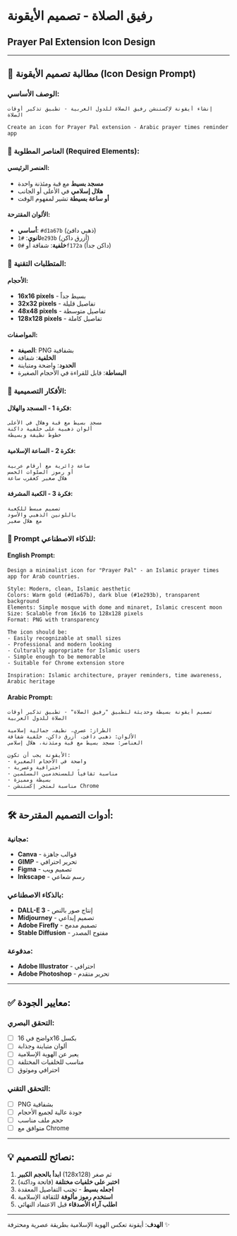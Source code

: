 # رفيق الصلاة - تصميم الأيقونة

## Prayer Pal Extension Icon Design

---

## 🎨 مطالبة تصميم الأيقونة (Icon Design Prompt)

### الوصف الأساسي:
```
إنشاء أيقونة لإكستنشن رفيق الصلاة للدول العربية - تطبيق تذكير أوقات الصلاة

Create an icon for Prayer Pal extension - Arabic prayer times reminder app
```

### 🕌 العناصر المطلوبة (Required Elements):

#### العنصر الرئيسي:
- **مسجد بسيط** مع قبة ومئذنة واحدة
- **هلال إسلامي** في الأعلى أو الجانب
- **أو ساعة بسيطة** تشير لمفهوم الوقت

#### الألوان المقترحة:
- **أساسي**: `#d1a67b` (ذهبي دافئ)
- **ثانوي**: `#1e293b` (أزرق داكن)
- **خلفية**: شفافة أو `#0f172a` (داكن جداً)

### 🎯 المتطلبات التقنية:

#### الأحجام:
- **16x16 pixels** - بسيط جداً
- **32x32 pixels** - تفاصيل قليلة
- **48x48 pixels** - تفاصيل متوسطة
- **128x128 pixels** - تفاصيل كاملة

#### المواصفات:
- **الصيغة**: PNG بشفافية
- **الخلفية**: شفافة
- **الحدود**: واضحة ومتباينة
- **البساطة**: قابل للقراءة في الأحجام الصغيرة

### 🎨 الأفكار التصميمية:

#### فكرة 1 - المسجد والهلال:
```
مسجد بسيط مع قبة وهلال في الأعلى
ألوان ذهبية على خلفية داكنة
خطوط نظيفة وبسيطة
```

#### فكرة 2 - الساعة الإسلامية:
```
ساعة دائرية مع أرقام عربية
أو رموز الصلوات الخمس
هلال صغير كعقرب ساعة
```

#### فكرة 3 - الكعبة المشرفة:
```
تصميم مبسط للكعبة
باللونين الذهبي والأسود
مع هلال صغير
```

### 📝 Prompt للذكاء الاصطناعي:

#### English Prompt:
```
Design a minimalist icon for "Prayer Pal" - an Islamic prayer times app for Arab countries.

Style: Modern, clean, Islamic aesthetic
Colors: Warm gold (#d1a67b), dark blue (#1e293b), transparent background
Elements: Simple mosque with dome and minaret, Islamic crescent moon
Size: Scalable from 16x16 to 128x128 pixels
Format: PNG with transparency

The icon should be:
- Easily recognizable at small sizes
- Professional and modern looking
- Culturally appropriate for Islamic users
- Simple enough to be memorable
- Suitable for Chrome extension store

Inspiration: Islamic architecture, prayer reminders, time awareness, Arabic heritage
```

#### Arabic Prompt:
```
تصميم أيقونة بسيطة وحديثة لتطبيق "رفيق الصلاة" - تطبيق تذكير أوقات الصلاة للدول العربية

الطراز: عصري، نظيف، جمالية إسلامية
الألوان: ذهبي دافئ، أزرق داكن، خلفية شفافة
العناصر: مسجد بسيط مع قبة ومئذنة، هلال إسلامي

الأيقونة يجب أن تكون:
- واضحة في الأحجام الصغيرة
- احترافية وعصرية
- مناسبة ثقافياً للمستخدمين المسلمين
- بسيطة ومميزة
- مناسبة لمتجر إكستنشن Chrome
```

---

## 🛠️ أدوات التصميم المقترحة:

### مجانية:
- **Canva** - قوالب جاهزة
- **GIMP** - تحرير احترافي
- **Figma** - تصميم ويب
- **Inkscape** - رسم شعاعي

### بالذكاء الاصطناعي:
- **DALL-E 3** - إنتاج صور بالنص
- **Midjourney** - تصميم إبداعي
- **Adobe Firefly** - تصميم مدمج
- **Stable Diffusion** - مفتوح المصدر

### مدفوعة:
- **Adobe Illustrator** - احترافي
- **Adobe Photoshop** - تحرير متقدم

---

## ✅ معايير الجودة:

### التحقق البصري:
- [ ] واضح في 16x16 بكسل
- [ ] ألوان متباينة وجذابة
- [ ] يعبر عن الهوية الإسلامية
- [ ] مناسب للخلفيات المختلفة
- [ ] احترافي وموثوق

### التحقق التقني:
- [ ] PNG بشفافية
- [ ] جودة عالية لجميع الأحجام
- [ ] حجم ملف مناسب
- [ ] متوافق مع Chrome

---

## 💡 نصائح للتصميم:

1. **ابدأ بالحجم الكبير** (128x128) ثم صغر
2. **اختبر على خلفيات مختلفة** (فاتحة وداكنة)
3. **اجعله بسيط** - تجنب التفاصيل المعقدة
4. **استخدم رموز مألوفة** للثقافة الإسلامية
5. **اطلب آراء الأصدقاء** قبل الاعتماد النهائي

---

**الهدف**: أيقونة تعكس الهوية الإسلامية بطريقة عصرية ومحترفة ✨